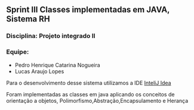 <h2>Sprint III  Classes implementadas em JAVA, Sistema RH</h2>

### Disciplina: Projeto integrado II 

### Equipe:
- Pedro Henrique Catarina Nogueira
- Lucas Araujo Lopes


<p>Para o desenvolvimento desse sistema utilizamos a IDE <a target="blank" href="https://www.jetbrains.com/idea/" >InteliJ Idea</a> </p>
<p>Foram implementadas as classes em java aplicando os conceitos de orientação a objetos, Polimorfismo,Abstração,Encapsulamento e Herança</p>
